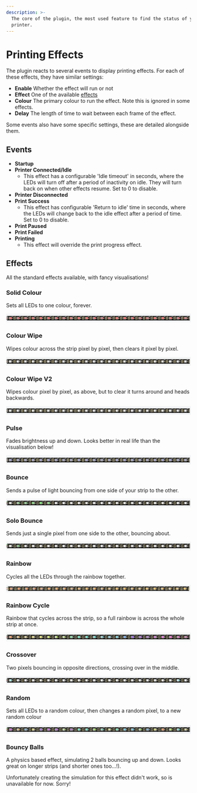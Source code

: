 ```yaml
---
description: >-
  The core of the plugin, the most used feature to find the status of your
  printer.
---
```


# Printing Effects

The plugin reacts to several events to display printing effects. For each of these effects, they have similar settings:

* **Enable** Whether the effect will run or not
* **Effect** One of the available [effects](printing-effects.md#effects)
* **Colour**  The primary colour to run the effect. Note this is ignored in some effects.
* **Delay** The length of time to wait between each frame of the effect.

Some events also have some specific settings, these are detailed alongside them.

## Events

* **Startup**
* **Printer Connected/Idle**
  * This effect has a configurable 'Idle timeout' in seconds, where the LEDs will turn off after a period of inactivity on idle. They will turn back on when other effects resume. Set to 0 to disable.
* **Printer Disconnected**
* **Print Success**
  * This effect has configurable 'Return to idle' time in seconds, where the LEDs will change back to the idle effect after a period of time. Set to 0 to disable.
* **Print Paused**
* **Print Failed**
* **Printing**
  * This effect will override the print progress effect.

## Effects

All the standard effects available, with fancy visualisations!

### Solid Colour

Sets all LEDs to one colour, forever.

![](../.gitbook/assets/solid_colour.gif)

### Colour Wipe

Wipes colour across the strip pixel by pixel, then clears it pixel by pixel.

![](../.gitbook/assets/color_wipe.gif)

### Colour Wipe V2

Wipes colour pixel by pixel, as above, but to clear it turns around and heads backwards.

![](../.gitbook/assets/color_wipe_2.gif)

### Pulse

Fades brightness up and down. Looks better in real life than the visualisation below!

![](../.gitbook/assets/pulse%20%283%29.gif)

### Bounce

Sends a pulse of light bouncing from one side of your strip to the other.

![](../.gitbook/assets/bounce%20%282%29.gif)

### Solo Bounce

Sends just a single pixel from one side to the other, bouncing about.

![](../.gitbook/assets/solo_bounce.gif)

### Rainbow

Cycles all the LEDs through the rainbow together.

![](../.gitbook/assets/rainbow%20%282%29.gif)

### Rainbow Cycle

Rainbow that cycles across the strip, so a full rainbow is across the whole strip at once.

![](../.gitbook/assets/rainbow_cycle%20%282%29.gif)

### Crossover

Two pixels bouncing in opposite directions, crossing over in the middle.

![](../.gitbook/assets/crossover.gif)

### Random

Sets all LEDs to a random colour, then changes a random pixel, to a new random colour

![](../.gitbook/assets/random%20%283%29.gif)

### Bouncy Balls

A physics based effect, simulating 2 balls bouncing up and down. Looks great on longer strips \(and shorter ones too...!\).

Unfortunately creating the simulation for this effect didn't work, so is unavailable for now. Sorry!

